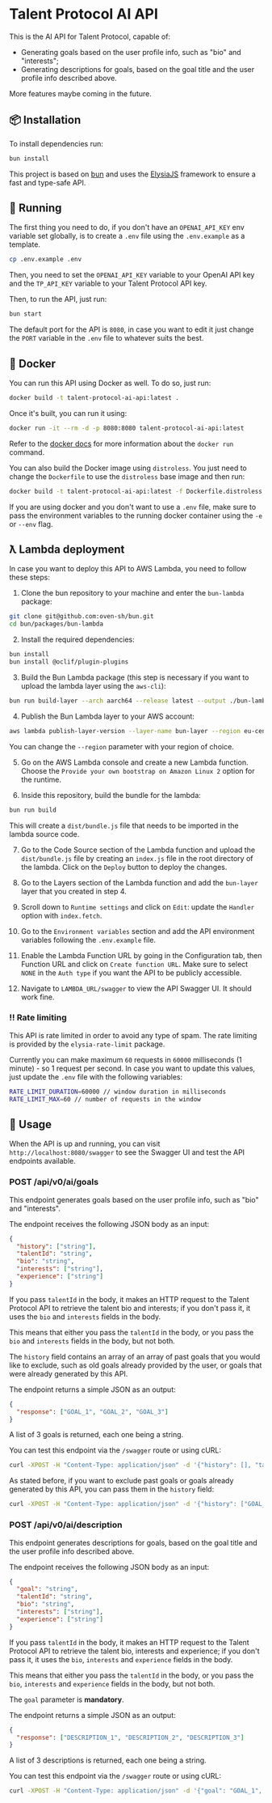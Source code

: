 # Talent Protocol AI API

This is the AI API for Talent Protocol, capable of:

- Generating goals based on the user profile info, such as "bio" and "interests";
- Generating descriptions for goals, based on the goal title and the user profile info described above.

More features maybe coming in the future.

## 📦 Installation

To install dependencies run:

```bash
bun install
```

This project is based on [bun](https://bun.sh) and uses the [ElysiaJS](https://elysiajs.com/) framework to ensure a fast and type-safe API.

## 🚀 Running

The first thing you need to do, if you don't have an `OPENAI_API_KEY` env variable set globally, is to create a `.env` file using the `.env.example` as a template.

```bash
cp .env.example .env
```

Then, you need to set the `OPENAI_API_KEY` variable to your OpenAI API key and the `TP_API_KEY` variable to your Talent Protocol API key.

Then, to run the API, just run:

```bash
bun start
```

The default port for the API is `8080`, in case you want to edit it just change the `PORT` variable in the `.env` file to whatever suits the best.

## 🐳 Docker

You can run this API using Docker as well. To do so, just run:

```bash
docker build -t talent-protocol-ai-api:latest .
```

Once it's built, you can run it using:

```bash
docker run -it --rm -d -p 8080:8080 talent-protocol-ai-api:latest
```

Refer to the [docker docs](https://docs.docker.com/engine/reference/commandline/run/) for more information about the `docker run` command.

You can also build the Docker image using `distroless`. You just need to change the `Dockerfile` to use the `distroless` base image and then run:

```bash
docker build -t talent-protocol-ai-api:latest -f Dockerfile.distroless .
```

If you are using docker and you don't want to use a `.env` file, make sure to pass the environment variables to the running docker container using the `-e` or `--env` flag.

## ƛ Lambda deployment

In case you want to deploy this API to AWS Lambda, you need to follow these steps:

1. Clone the bun repository to your machine and enter the `bun-lambda` package:

```bash
git clone git@github.com:oven-sh/bun.git
cd bun/packages/bun-lambda
```

2. Install the required dependencies:

```bash
bun install
bun install @oclif/plugin-plugins
```

3. Build the Bun Lambda package (this step is necessary if you want to upload the lambda layer using the `aws-cli`):

```bash
bun run build-layer --arch aarch64 --release latest --output ./bun-lambda.zip
```

4. Publish the Bun Lambda layer to your AWS account:

```bash
aws lambda publish-layer-version --layer-name bun-layer --region eu-central-1 --description "Bun is an incredibly fast JavaScript runtime, bundler, transpiler, and package manager." --license-info MIT --compatible-architectures arm64 --compatible-runtimes provided.al2 provided --zip-file fileb://bun-lambda.zip --output json
```

You can change the `--region` parameter with your region of choice.

5. Go on the AWS Lambda console and create a new Lambda function. Choose the `Provide your own bootstrap on Amazon Linux 2` option for the runtime.

6. Inside this repository, build the bundle for the lambda:

```bash
bun run build
```

This will create a `dist/bundle.js` file that needs to be imported in the lambda source code.

7. Go to the Code Source section of the Lambda function and upload the `dist/bundle.js` file by creating an `index.js` file in the root directory of the lambda. Click on the `Deploy` button to deploy the changes.

8. Go to the Layers section of the Lambda function and add the `bun-layer` layer that you created in step 4.

9. Scroll down to `Runtime settings` and click on `Edit`: update the `Handler` option with `index.fetch`.

10. Go to the `Environment variables` section and add the API environment variables following the `.env.example` file.

11. Enable the Lambda Function URL by going in the Configuration tab, then Function URL and click on `Create function URL`. Make sure to select `NONE` in the `Auth type` if you want the API to be publicly accessible.

12. Navigate to `LAMBDA_URL/swagger` to view the API Swagger UI. It should work fine.

### ‼️ Rate limiting

This API is rate limited in order to avoid any type of spam. The rate limiting is provided by the `elysia-rate-limit` package.

Currently you can make maximum `60` requests in `60000` milliseconds (1 minute) - so 1 request per second. In case you want to update this values, just update the `.env` file with the following variables:

```bash
RATE_LIMIT_DURATION=60000 // window duration in milliseconds
RATE_LIMIT_MAX=60 // number of requests in the window
```

## 📝 Usage

When the API is up and running, you can visit `http://localhost:8080/swagger` to see the Swagger UI and test the API endpoints available.

### POST /api/v0/ai/goals

This endpoint generates goals based on the user profile info, such as "bio" and "interests".

The endpoint receives the following JSON body as an input:

```json
{
  "history": ["string"],
  "talentId": "string",
  "bio": "string",
  "interests": ["string"],
  "experience": ["string"]
}
```

If you pass `talentId` in the body, it makes an HTTP request to the Talent Protocol API to retrieve the talent bio and interests; if you don't pass it, it uses the `bio` and `interests` fields in the body.

This means that either you pass the `talentId` in the body, or you pass the `bio` and `interests` fields in the body, but not both.

The `history` field contains an array of an array of past goals that you would like to exclude, such as old goals already provided by the user, or goals that were already generated by this API.

The endpoint returns a simple JSON as an output:

```json
{
  "response": ["GOAL_1", "GOAL_2", "GOAL_3"]
}
```

A list of 3 goals is returned, each one being a string.

You can test this endpoint via the `/swagger` route or using cURL:

```bash
curl -XPOST -H "Content-Type: application/json" -d '{"history": [], "talentId": "TALENT_ID"}' -H "Content-Type: application/json" http://localhost:8080/api/v0/ai/goals
```

As stated before, if you want to exclude past goals or goals already generated by this API, you can pass them in the `history` field:

```bash
curl -XPOST -H "Content-Type: application/json" -d '{"history": ["GOAL_1", "GOAL_2", "GOAL_3", "GOAL_4", "GOAL_5", "GOAL_6"], "talentId": "TALENT_ID"}' -H "Content-Type: application/json" http://localhost:8080/api/v0/ai/goals
```

### POST /api/v0/ai/description

This endpoint generates descriptions for goals, based on the goal title and the user profile info described above.

The endpoint receives the following JSON body as an input:

```json
{
  "goal": "string",
  "talentId": "string",
  "bio": "string",
  "interests": ["string"],
  "experience": ["string"]
}
```

If you pass `talentId` in the body, it makes an HTTP request to the Talent Protocol API to retrieve the talent bio, interests and experience; if you don't pass it, it uses the `bio`, `interests` and `experience` fields in the body.

This means that either you pass the `talentId` in the body, or you pass the `bio`, `interests` and `experience` fields in the body, but not both.

The `goal` parameter is **mandatory**.

The endpoint returns a simple JSON as an output:

```json
{
  "response": ["DESCRIPTION_1", "DESCRIPTION_2", "DESCRIPTION_3"]
}
```

A list of 3 descriptions is returned, each one being a string.

You can test this endpoint via the `/swagger` route or using cURL:

```bash
curl -XPOST -H "Content-Type: application/json" -d '{"goal": "GOAL_1", "talentId": "TALENT_ID"}' -H "Content-Type: application/json" http://localhost:8080/api/v0/ai/description
```

